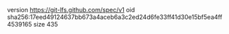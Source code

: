 version https://git-lfs.github.com/spec/v1
oid sha256:17eed49124637bb673a4aceb6a3c2ed24d6fe33ff41d30e15bf5ea4ff4539165
size 435
